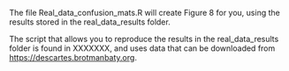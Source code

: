 The file Real_data_confusion_mats.R will create Figure 8 for you, using the results stored in the real_data_results folder. 

The script that allows you to reproduce the results in the real_data_results folder is found in XXXXXXX, and uses data that can be downloaded from https://descartes.brotmanbaty.org. 
